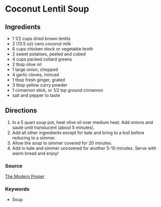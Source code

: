 # Coconut Lentil Soup

## Ingredients

- 1 1/2 cups dried brown lentils
- 2 (13.5 oz) cans coconut milk
- 6 cups chicken stock or vegetable broth
- 2 sweet potatoes, peeled and cubed
- 4 cups packed collard greens
- 2 tbsp olive oil
- 1 large onion, chopped
- 4 garlic cloves, minced
- 1 tbsp fresh ginger, grated
- 3 tbsp yellow curry powder
- 1 cinnamon stick, or 1/2 tsp ground cinnamon
- salt and pepper to taste

## Directions

1. In a 5 quart soup pot, heat olive oil over medium heat. Add onions and sauté
   until translucent (about 5 minutes).
1. Add all other ingredients except for kale and bring to a boil before
   reducing to a simmer.
1. Allow the soup to simmer covered for 20 minutes.
1. Add in kale and simmer uncovered for another 5-10 minutes. Serve with warm
   bread and enjoy!

### Source

[The Modern Proper](https://themodernproper.com/coconut-curry-lentil-soup)

### Keywords

- Soup
